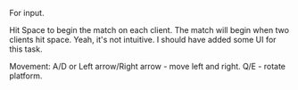 For input.

Hit Space to begin the match on each client. The match will begin when two clients hit space.
Yeah, it's not intuitive. I should have added some UI for this task.

Movement:
A/D or Left arrow/Right arrow - move left and right.
Q/E - rotate platform.
